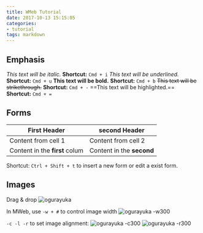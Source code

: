 ```yaml
---
title: WMeb Tutorial
date: 2017-10-13 15:15:05
categories:
- tutorial
tags: markdown
---
```


## Emphasis
*This text will be italic.*
**Shortcut:** `Cmd + i`
_This text will be underlined._
**Shortcut:** `Cmd + u`
**This text will be bold.**
**Shortcut:** `Cmd + b`
~~This text will be strikethrough.~~
**Shortcut:** `Cmd + -`
==This text will be highlighted.==
**Shortcut:** `Cmd + =`

## Forms

First Header | second Header
------------ | -------------
Content from cell 1 | Content from cell 2
Content in the **first** colum | Content in the **second**

Shortcut: `Ctrl + Shift + t` to insert a new form or edit a exist form.

## Images
Drag & drop
![ogurayuka](ogurayuka.jpg)

In MWeb, use `-w + #` to control image width
![ogurayuka -w300](ogurayuka.jpg)

`-c -l -r` to set image alignment:
![ogurayuka -c300](ogurayuka.jpg)
![ogurayuka -r300](ogurayuka.jpg)



